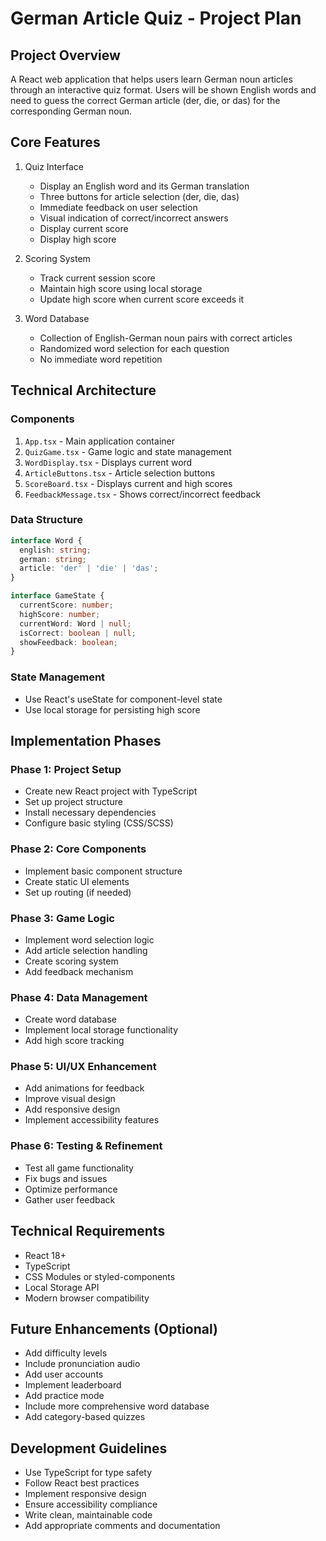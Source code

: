# German Article Quiz - Project Plan

## Project Overview
A React web application that helps users learn German noun articles through an interactive quiz format. Users will be shown English words and need to guess the correct German article (der, die, or das) for the corresponding German noun.

## Core Features
1. Quiz Interface
   - Display an English word and its German translation
   - Three buttons for article selection (der, die, das)
   - Immediate feedback on user selection
   - Visual indication of correct/incorrect answers
   - Display current score
   - Display high score

2. Scoring System
   - Track current session score
   - Maintain high score using local storage
   - Update high score when current score exceeds it

3. Word Database
   - Collection of English-German noun pairs with correct articles
   - Randomized word selection for each question
   - No immediate word repetition

## Technical Architecture

### Components
1. `App.tsx` - Main application container
2. `QuizGame.tsx` - Game logic and state management
3. `WordDisplay.tsx` - Displays current word
4. `ArticleButtons.tsx` - Article selection buttons
5. `ScoreBoard.tsx` - Displays current and high scores
6. `FeedbackMessage.tsx` - Shows correct/incorrect feedback

### Data Structure
```typescript
interface Word {
  english: string;
  german: string;
  article: 'der' | 'die' | 'das';
}

interface GameState {
  currentScore: number;
  highScore: number;
  currentWord: Word | null;
  isCorrect: boolean | null;
  showFeedback: boolean;
}
```

### State Management
- Use React's useState for component-level state
- Use local storage for persisting high score

## Implementation Phases

### Phase 1: Project Setup
- Create new React project with TypeScript
- Set up project structure
- Install necessary dependencies
- Configure basic styling (CSS/SCSS)

### Phase 2: Core Components
- Implement basic component structure
- Create static UI elements
- Set up routing (if needed)

### Phase 3: Game Logic
- Implement word selection logic
- Add article selection handling
- Create scoring system
- Add feedback mechanism

### Phase 4: Data Management
- Create word database
- Implement local storage functionality
- Add high score tracking

### Phase 5: UI/UX Enhancement
- Add animations for feedback
- Improve visual design
- Add responsive design
- Implement accessibility features

### Phase 6: Testing & Refinement
- Test all game functionality
- Fix bugs and issues
- Optimize performance
- Gather user feedback

## Technical Requirements
- React 18+
- TypeScript
- CSS Modules or styled-components
- Local Storage API
- Modern browser compatibility

## Future Enhancements (Optional)
- Add difficulty levels
- Include pronunciation audio
- Add user accounts
- Implement leaderboard
- Add practice mode
- Include more comprehensive word database
- Add category-based quizzes

## Development Guidelines
- Use TypeScript for type safety
- Follow React best practices
- Implement responsive design
- Ensure accessibility compliance
- Write clean, maintainable code
- Add appropriate comments and documentation 